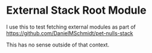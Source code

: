 # External Stack Root Module

I use this to test fetching external modules as part of https://github.com/DanielMSchmidt/pet-nulls-stack

This has no sense outside of that context.